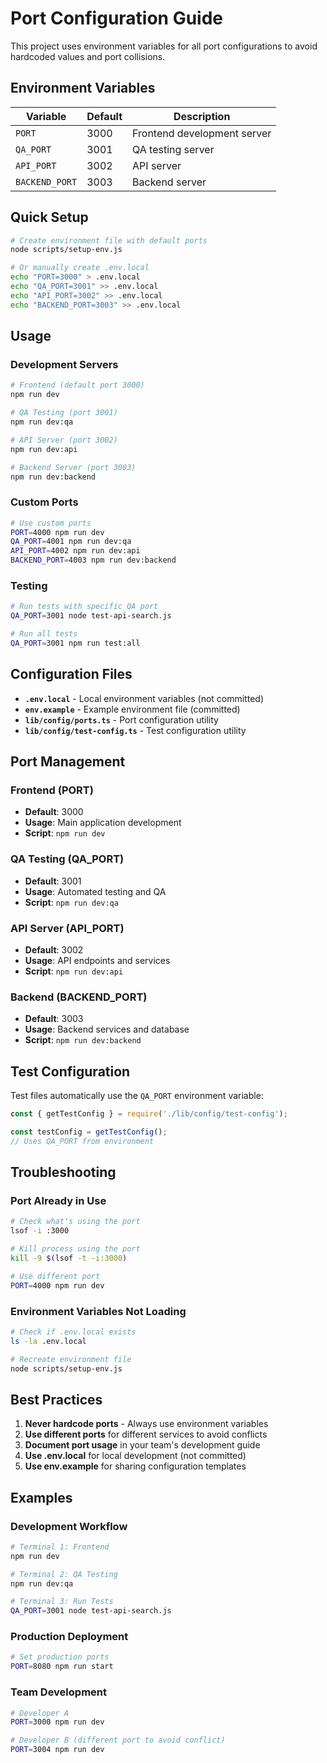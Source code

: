 # Port Configuration Guide

This project uses environment variables for all port configurations to avoid hardcoded values and port collisions.

## Environment Variables

| Variable | Default | Description |
|----------|---------|------------|
| `PORT` | 3000 | Frontend development server |
| `QA_PORT` | 3001 | QA testing server |
| `API_PORT` | 3002 | API server |
| `BACKEND_PORT` | 3003 | Backend server |

## Quick Setup

```bash
# Create environment file with default ports
node scripts/setup-env.js

# Or manually create .env.local
echo "PORT=3000" > .env.local
echo "QA_PORT=3001" >> .env.local
echo "API_PORT=3002" >> .env.local
echo "BACKEND_PORT=3003" >> .env.local
```

## Usage

### Development Servers

```bash
# Frontend (default port 3000)
npm run dev

# QA Testing (port 3001)
npm run dev:qa

# API Server (port 3002)
npm run dev:api

# Backend Server (port 3003)
npm run dev:backend
```

### Custom Ports

```bash
# Use custom ports
PORT=4000 npm run dev
QA_PORT=4001 npm run dev:qa
API_PORT=4002 npm run dev:api
BACKEND_PORT=4003 npm run dev:backend
```

### Testing

```bash
# Run tests with specific QA port
QA_PORT=3001 node test-api-search.js

# Run all tests
QA_PORT=3001 npm run test:all
```

## Configuration Files

- **`.env.local`** - Local environment variables (not committed)
- **`env.example`** - Example environment file (committed)
- **`lib/config/ports.ts`** - Port configuration utility
- **`lib/config/test-config.ts`** - Test configuration utility

## Port Management

### Frontend (PORT)
- **Default**: 3000
- **Usage**: Main application development
- **Script**: `npm run dev`

### QA Testing (QA_PORT)
- **Default**: 3001
- **Usage**: Automated testing and QA
- **Script**: `npm run dev:qa`

### API Server (API_PORT)
- **Default**: 3002
- **Usage**: API endpoints and services
- **Script**: `npm run dev:api`

### Backend (BACKEND_PORT)
- **Default**: 3003
- **Usage**: Backend services and database
- **Script**: `npm run dev:backend`

## Test Configuration

Test files automatically use the `QA_PORT` environment variable:

```javascript
const { getTestConfig } = require('./lib/config/test-config');

const testConfig = getTestConfig();
// Uses QA_PORT from environment
```

## Troubleshooting

### Port Already in Use
```bash
# Check what's using the port
lsof -i :3000

# Kill process using the port
kill -9 $(lsof -t -i:3000)

# Use different port
PORT=4000 npm run dev
```

### Environment Variables Not Loading
```bash
# Check if .env.local exists
ls -la .env.local

# Recreate environment file
node scripts/setup-env.js
```

## Best Practices

1. **Never hardcode ports** - Always use environment variables
2. **Use different ports** for different services to avoid conflicts
3. **Document port usage** in your team's development guide
4. **Use .env.local** for local development (not committed)
5. **Use env.example** for sharing configuration templates

## Examples

### Development Workflow
```bash
# Terminal 1: Frontend
npm run dev

# Terminal 2: QA Testing
npm run dev:qa

# Terminal 3: Run Tests
QA_PORT=3001 node test-api-search.js
```

### Production Deployment
```bash
# Set production ports
PORT=8080 npm run start
```

### Team Development
```bash
# Developer A
PORT=3000 npm run dev

# Developer B (different port to avoid conflict)
PORT=3004 npm run dev
```
